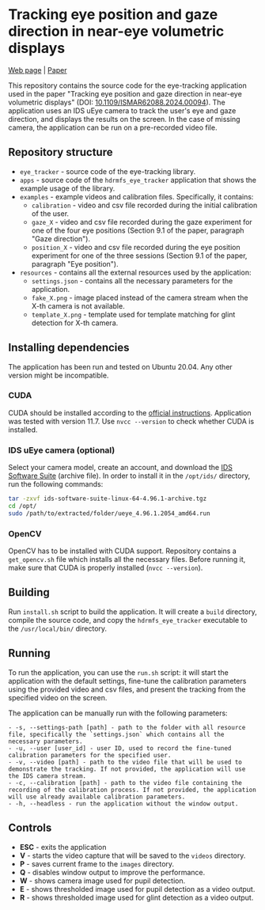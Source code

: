 # Tracking eye position and gaze direction in near-eye volumetric displays


[Web page](https://www.cl.cam.ac.uk/research/rainbow/projects/hdrmfs-eye-tracking/) | [Paper](https://www.cl.cam.ac.uk/~rkm38/pdfs/wernikowski2024_eye_tracking.pdf)

This repository contains the source code for the eye-tracking application used in the paper 
"Tracking eye position and gaze direction in near-eye volumetric displays" (DOI: [10.1109/ISMAR62088.2024.00094](https://doi.org/10.1109/ISMAR62088.2024.00094)). 
The application uses an IDS uEye camera to track the user's eye and gaze direction, and displays the results on the screen.
In the case of missing camera, the application can be run on a pre-recorded video file.

## Repository structure

- `eye_tracker` - source code of the eye-tracking library.
- `apps` - source code of the `hdrmfs_eye_tracker` application that shows the example usage of the library.
- `examples` - example videos and calibration files. Specifically, it contains:
  - `calibration` - video and csv file recorded during the initial calibration of the user.
  - `gaze_X` - video and csv file recorded during the gaze experiment for one of the four eye positions (Section 9.1 of the paper, paragraph "Gaze direction").
  - `position_X` - video and csv file recorded during the eye position experiment for one of the three sessions (Section 9.1 of the paper, paragraph "Eye position").
- `resources` - contains all the external resources used by the application:
  - `settings.json` - contains all the necessary parameters for the application.
  - `fake_X.png` - image placed instead of the camera stream when the X-th camera is not available.
  - `template_X.png` - template used for template matching for glint detection for X-th camera.

## Installing dependencies

The application has been run and tested on Ubuntu 20.04. Any other version might be incompatible.

### CUDA

CUDA should be installed according to the [official instructions](https://docs.nvidia.com/cuda/cuda-installation-guide-linux/index.html). 
Application was tested with version 11.7. Use `nvcc --version` to check whether CUDA is installed.

### IDS uEye camera (optional)

Select your camera model, create an account, and download the [IDS Software Suite](https://en.ids-imaging.com/ids-software-suite.html) (archive file). In order to install it in the `/opt/ids/`
directory, run the following commands:
```bash
tar -zxvf ids-software-suite-linux-64-4.96.1-archive.tgz
cd /opt/
sudo /path/to/extracted/folder/ueye_4.96.1.2054_amd64.run
```


### OpenCV

OpenCV has to be installed with CUDA support. Repository contains a `get_opencv.sh` file which installs all the necessary files. Before running it, make sure that CUDA is properly installed (`nvcc --version`).

## Building

Run `install.sh` script to build the application. It will create a `build` directory, compile the source code, and copy the `hdrmfs_eye_tracker` executable to the `/usr/local/bin/` directory.

## Running

To run the application, you can use the `run.sh` script: it will start the application with the default settings,
fine-tune the calibration parameters using the provided video and csv files, and present the tracking from the specified video on the screen.

The application can be manually run with the following parameters:
```
- -s, --settings-path [path] - path to the folder with all resource file, specifically the `settings.json` which contains all the necessary parameters.
- -u, --user [user_id] - user ID, used to record the fine-tuned calibration parameters for the specified user.
- -v, --video [path] - path to the video file that will be used to demonstrate the tracking. If not provided, the application will use the IDS camera stream.
- -c, --calibration [path] - path to the video file containing the recording of the calibration process. If not provided, the application will use already available calibration parameters.
- -h, --headless - run the application without the window output.
```

## Controls
- **ESC** - exits the application
- **V** - starts the video capture that will be saved to the `videos` directory.
- **P** - saves current frame to the `images` directory.
- **Q** - disables window output to improve the performance.
- **W** - shows camera image used for pupil detection.
- **E** - shows thresholded image used for pupil detection as a video output.
- **R** - shows thresholded image used for glint detection as a video output.
